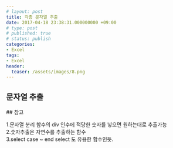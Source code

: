 ```yaml
---
# layout: post
title: 각종 문자열 추출
date: 2017-04-18 23:38:31.000000000 +09:00
# type: post
# published: true
# status: publish
categories:
- Excel
tags:
- Excel
header:
  teaser: /assets/images/8.png
---
```

## 문자열 추출
<p><script src="https://gist.github.com/nck2/e4f7fcc7a684b4e639d846d9a6f5fb5f.js"></script></p>
## 참고
<p>1.문자열 분리 함수의 div 인수에 적당한 숫자를 넣으면 원하는대로 추출가능<br />
2.숫자추출은 자연수를 추출하는 함수<br />
3.select case ~ end select 도 유용한 함수인듯.</p>
